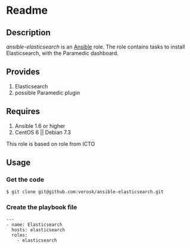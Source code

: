 # Readme

## Description

*ansible-elasticsearch* is an [Ansible](http://ansible.cc) role.
The role contains tasks to install Elasticsearch, with the Paramedic dashboard.

## Provides

1. Elasticsearch
2. possible Paramedic plugin

## Requires

1. Ansible 1.6 or higher
2. CentOS 6 || Debian 7.3

This role is based on role from ICTO

## Usage

### Get the code

```bash
$ git clone git@github.com:verosk/ansible-elasticsearch.git
```

### Create the playbook file

```
---
- name: Elasticsearch
  hosts: elasticsearch
  roles:
    - elasticsearch
```
